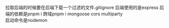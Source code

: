 拉取后端的时候要在后端下载一个过滤的文件.gitignore
后端使用的是express
后端的依赖是pnpm i
跨域pnpm i mongoose cors multiparty  
启动命令是nodemon
